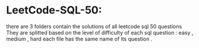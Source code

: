 # LeetCode-SQL-50:
there are 3 folders contain the solutions of all leetcode sql 50 questions 
They are splitted based on the level of difficulty of each sql question : easy , medium , hard 
each file has the same name of its question .
